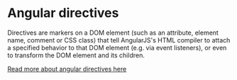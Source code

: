 # Angular directives

Directives are markers on a DOM element (such as an attribute, element name, comment or CSS class) that tell AngularJS's HTML compiler to attach a specified behavior to that DOM element (e.g. via event listeners), or even to transform the DOM element and its children.

[Read more about angular directives here](https://docs.angularjs.org/guide/directive)